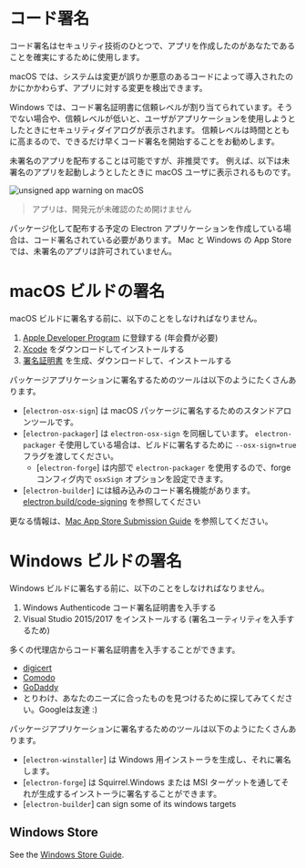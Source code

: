 # コード署名

コード署名はセキュリティ技術のひとつで、アプリを作成したのがあなたであることを確実にするために使用します。

macOS では、システムは変更が誤りか悪意のあるコードによって導入されたのかにかかわらず、アプリに対する変更を検出できます。

Windows では、コード署名証明書に信頼レベルが割り当てられています。そうでない場合や、信頼レベルが低いと、ユーザがアプリケーションを使用しようとしたときにセキュリティダイアログが表示されます。 信頼レベルは時間とともに高まるので、できるだけ早くコード署名を開始することをお勧めします。

未署名のアプリを配布することは可能ですが、非推奨です。 例えば、以下は未署名のアプリを起動しようとしたときに macOS ユーザに表示されるものです。

![unsigned app warning on macOS](https://user-images.githubusercontent.com/2289/39488937-bdc854ba-4d38-11e8-88f8-7b3c125baefc.png)

> アプリは、開発元が未確認のため開けません

パッケージ化して配布する予定の Electron アプリケーションを作成している場合は、コード署名されている必要があります。 Mac と Windows の App Store では、未署名のアプリは許可されていません。

# macOS ビルドの署名

macOS ビルドに署名する前に、以下のことをしなければなりません。

1. [Apple Developer Program](https://developer.apple.com/programs/) に登録する (年会費が必要)
2. [Xcode](https://developer.apple.com/xcode) をダウンロードしてインストールする
3. [署名証明書](https://github.com/electron-userland/electron-osx-sign/wiki/1.-Getting-Started#certificates) を生成、ダウンロードして、インストールする

パッケージアプリケーションに署名するためのツールは以下のようにたくさんあります。

- [`electron-osx-sign`] は macOS パッケージに署名するためのスタンドアロンツールです。
- [`electron-packager`] は `electron-osx-sign` を同梱しています。 `electron-packager` そ使用している場合は、ビルドに署名するために `--osx-sign=true` フラグを渡してください。 
    - [`electron-forge`] は内部で `electron-packager` を使用するので、forge コンフィグ内で `osxSign` オプションを設定できます。
- [`electron-builder`] には組み込みのコード署名機能があります。 [electron.build/code-signing](https://www.electron.build/code-signing) を参照してください

更なる情報は、[Mac App Store Submission Guide](mac-app-store-submission-guide.md) を参照してください。

# Windows ビルドの署名

Windows ビルドに署名する前に、以下のことをしなければなりません。

1. Windows Authenticode コード署名証明書を入手する
2. Visual Studio 2015/2017 をインストールする (署名ユーティリティを入手するため)

多くの代理店からコード署名証明書を入手することができます。

- [digicert](https://www.digicert.com/code-signing/microsoft-authenticode.htm)
- [Comodo](https://www.comodo.com/landing/ssl-certificate/authenticode-signature/)
- [GoDaddy](https://au.godaddy.com/web-security/code-signing-certificate)
- とりわけ、あなたのニーズに合ったものを見つけるために探してみてください。Googleは友達 :)

パッケージアプリケーションに署名するためのツールは以下のようにたくさんあります。

- [`electron-winstaller`] は Windows 用インストーラを生成し、それに署名します。
- [`electron-forge`] は Squirrel.Windows または MSI ターゲットを通してそれが生成するインストーラに署名することができます。
- [`electron-builder`] can sign some of its windows targets

## Windows Store

See the [Windows Store Guide](windows-store-guide.md).